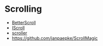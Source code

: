 # Scrolling

- [BetterScroll](https://better-scroll.github.io/docs/en-US/)
- [IScroll](https://github.com/cubiq/iscroll)
- [scroller](https://github.com/pbakaus/scroller)
- https://github.com/janpaepke/ScrollMagic
